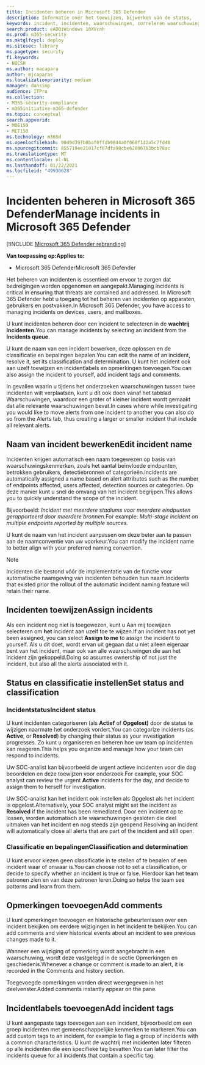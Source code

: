 ```yaml
---
title: Incidenten beheren in Microsoft 365 Defender
description: Informatie over het toewijzen, bijwerken van de status,
keywords: incident, incidenten, waarschuwingen, correleren waarschuwingen, toewijzen, bijwerken, status, beheren, classificatie, microsoft, 365, m365
search.product: eADQiWindows 10XVcnh
ms.prod: m365-security
ms.mktglfcycl: deploy
ms.sitesec: library
ms.pagetype: security
f1.keywords:
- NOCSH
ms.author: macapara
author: mjcaparas
ms.localizationpriority: medium
manager: dansimp
audience: ITPro
ms.collection:
- M365-security-compliance
- m365initiative-m365-defender
ms.topic: conceptual
search.appverid:
- MOE150
- MET150
ms.technology: m365d
ms.openlocfilehash: 90d9d397b8baf0ffdb9844a0f068f142a5c7fd48
ms.sourcegitcommit: 855719ee21017cf87dfa98cbe62806763bcb78ac
ms.translationtype: MT
ms.contentlocale: nl-NL
ms.lasthandoff: 01/22/2021
ms.locfileid: "49930628"
---
```

# <a name="manage-incidents-in-microsoft-365-defender"></a><span data-ttu-id="f2015-104">Incidenten beheren in Microsoft 365 Defender</span><span class="sxs-lookup"><span data-stu-id="f2015-104">Manage incidents in Microsoft 365 Defender</span></span>

[!INCLUDE [Microsoft 365 Defender rebranding](../includes/microsoft-defender.md)]


<span data-ttu-id="f2015-105">**Van toepassing op:**</span><span class="sxs-lookup"><span data-stu-id="f2015-105">**Applies to:**</span></span>
- <span data-ttu-id="f2015-106">Microsoft 365 Defender</span><span class="sxs-lookup"><span data-stu-id="f2015-106">Microsoft 365 Defender</span></span>



<span data-ttu-id="f2015-107">Het beheren van incidenten is essentieel om ervoor te zorgen dat bedreigingen worden opgenomen en aangepakt.</span><span class="sxs-lookup"><span data-stu-id="f2015-107">Managing incidents is critical in ensuring that threats are contained and addressed.</span></span> <span data-ttu-id="f2015-108">In Microsoft 365 Defender hebt u toegang tot het beheren van incidenten op apparaten, gebruikers en postvakken.</span><span class="sxs-lookup"><span data-stu-id="f2015-108">In Microsoft 365 Defender, you have access to managing incidents on devices, users, and mailboxes.</span></span> 


<span data-ttu-id="f2015-109">U kunt incidenten beheren door een incident te selecteren in de **wachtrij Incidenten.**</span><span class="sxs-lookup"><span data-stu-id="f2015-109">You can manage incidents by selecting an incident from the **Incidents queue**.</span></span> 

<span data-ttu-id="f2015-110">U kunt de naam van een incident bewerken, deze oplossen en de classificatie en bepalingen bepalen.</span><span class="sxs-lookup"><span data-stu-id="f2015-110">You can edit the name of an incident, resolve it, set its classification and determination.</span></span> <span data-ttu-id="f2015-111">U kunt het incident ook aan uzelf toewijzen en incidentlabels en opmerkingen toevoegen.</span><span class="sxs-lookup"><span data-stu-id="f2015-111">You can also assign the incident to yourself, add incident tags and comments.</span></span>

<span data-ttu-id="f2015-112">In gevallen waarin u tijdens het onderzoeken waarschuwingen tussen twee incidenten wilt verplaatsen, kunt u dit ook doen vanaf het tabblad Waarschuwingen, waardoor een groter of kleiner incident wordt gemaakt dat alle relevante waarschuwingen bevat.</span><span class="sxs-lookup"><span data-stu-id="f2015-112">In cases where while investigating you would like to move alerts from one incident to another you can also do so from the Alerts tab, thus creating a larger or smaller incident that include all relevant alerts.</span></span>

## <a name="edit-incident-name"></a><span data-ttu-id="f2015-113">Naam van incident bewerken</span><span class="sxs-lookup"><span data-stu-id="f2015-113">Edit incident name</span></span>
<span data-ttu-id="f2015-114">Incidenten krijgen automatisch een naam toegewezen op basis van waarschuwingskenmerken, zoals het aantal beïnvloede eindpunten, betrokken gebruikers, detectiebronnen of categorieën.</span><span class="sxs-lookup"><span data-stu-id="f2015-114">Incidents are automatically assigned a name based on alert attributes such as the number of endpoints affected, users affected, detection sources or categories.</span></span> <span data-ttu-id="f2015-115">Op deze manier kunt u snel de omvang van het incident begrijpen.</span><span class="sxs-lookup"><span data-stu-id="f2015-115">This allows you to quickly understand the scope of the incident.</span></span>

<span data-ttu-id="f2015-116">Bijvoorbeeld: *Incident met meerdere stadiums voor meerdere eindpunten gerapporteerd door meerdere bronnen.*</span><span class="sxs-lookup"><span data-stu-id="f2015-116">For example: *Multi-stage incident on multiple endpoints reported by multiple sources.*</span></span>

<span data-ttu-id="f2015-117">U kunt de naam van het incident aanpassen om deze beter aan te passen aan de naamconventie van uw voorkeur.</span><span class="sxs-lookup"><span data-stu-id="f2015-117">You can modify the incident name to better align with your preferred naming convention.</span></span>

> [!NOTE]
> <span data-ttu-id="f2015-118">Incidenten die bestond vóór de implementatie van de functie voor automatische naamgeving van incidenten behouden hun naam.</span><span class="sxs-lookup"><span data-stu-id="f2015-118">Incidents that existed prior the rollout of the automatic incident naming feature will retain their name.</span></span>



## <a name="assign-incidents"></a><span data-ttu-id="f2015-119">Incidenten toewijzen</span><span class="sxs-lookup"><span data-stu-id="f2015-119">Assign incidents</span></span>
<span data-ttu-id="f2015-120">Als een incident nog niet is toegewezen, kunt u Aan mij toewijzen selecteren om **het** incident aan uzelf toe te wijzen.</span><span class="sxs-lookup"><span data-stu-id="f2015-120">If an incident has not yet been assigned, you can select **Assign to me** to assign the incident to yourself.</span></span> <span data-ttu-id="f2015-121">Als u dit doet, wordt ervan uit gegaan dat u niet alleen eigenaar bent van het incident, maar ook van alle waarschuwingen die aan het incident zijn gekoppeld.</span><span class="sxs-lookup"><span data-stu-id="f2015-121">Doing so assumes ownership of not just the incident, but also all the alerts associated with it.</span></span>

## <a name="set-status-and-classification"></a><span data-ttu-id="f2015-122">Status en classificatie instellen</span><span class="sxs-lookup"><span data-stu-id="f2015-122">Set status and classification</span></span>
### <a name="incident-status"></a><span data-ttu-id="f2015-123">Incidentstatus</span><span class="sxs-lookup"><span data-stu-id="f2015-123">Incident status</span></span>
<span data-ttu-id="f2015-124">U kunt incidenten categoriseren (als **Actief** of **Opgelost)** door de status te wijzigen naarmate het onderzoek vordert.</span><span class="sxs-lookup"><span data-stu-id="f2015-124">You can categorize incidents (as **Active**, or **Resolved**) by changing their status as your investigation progresses.</span></span> <span data-ttu-id="f2015-125">Zo kunt u organiseren en beheren hoe uw team op incidenten kan reageren.</span><span class="sxs-lookup"><span data-stu-id="f2015-125">This helps you organize and manage how your team can respond to incidents.</span></span>

<span data-ttu-id="f2015-126">Uw SOC-analist kan bijvoorbeeld  de urgent actieve incidenten voor die dag beoordelen en deze toewijzen voor onderzoek.</span><span class="sxs-lookup"><span data-stu-id="f2015-126">For example, your SOC analyst can review the urgent **Active** incidents for the day, and decide to assign them to herself for investigation.</span></span>

<span data-ttu-id="f2015-127">Uw SOC-analist kan het  incident ook instellen als Opgelost als het incident is opgelost.</span><span class="sxs-lookup"><span data-stu-id="f2015-127">Alternatively, your SOC analyst might set the incident as **Resolved** if the incident has been remediated.</span></span> <span data-ttu-id="f2015-128">Door een incident op te lossen, worden automatisch alle waarschuwingen gesloten die deel uitmaken van het incident en nog steeds zijn geopend.</span><span class="sxs-lookup"><span data-stu-id="f2015-128">Resolving an incident will automatically close all alerts that are part of the incident and still open.</span></span> 

### <a name="classification-and-determination"></a><span data-ttu-id="f2015-129">Classificatie en bepalingen</span><span class="sxs-lookup"><span data-stu-id="f2015-129">Classification and determination</span></span>
<span data-ttu-id="f2015-130">U kunt ervoor kiezen geen classificatie in te stellen of te bepalen of een incident waar of onwaar is.</span><span class="sxs-lookup"><span data-stu-id="f2015-130">You can choose not to set a classification, or decide to specify whether an incident is true or false.</span></span> <span data-ttu-id="f2015-131">Hierdoor kan het team patronen zien en van deze patronen leren.</span><span class="sxs-lookup"><span data-stu-id="f2015-131">Doing so helps the team see patterns and learn from them.</span></span> 

## <a name="add-comments"></a><span data-ttu-id="f2015-132">Opmerkingen toevoegen</span><span class="sxs-lookup"><span data-stu-id="f2015-132">Add comments</span></span>
<span data-ttu-id="f2015-133">U kunt opmerkingen toevoegen en historische gebeurtenissen over een incident bekijken om eerdere wijzigingen in het incident te bekijken.</span><span class="sxs-lookup"><span data-stu-id="f2015-133">You can add comments and view historical events about an incident to see previous changes made to it.</span></span>

<span data-ttu-id="f2015-134">Wanneer een wijziging of opmerking wordt aangebracht in een waarschuwing, wordt deze vastgelegd in de sectie Opmerkingen en geschiedenis.</span><span class="sxs-lookup"><span data-stu-id="f2015-134">Whenever a change or comment is made to an alert, it is recorded in the Comments and history section.</span></span>

<span data-ttu-id="f2015-135">Toegevoegde opmerkingen worden direct weergegeven in het deelvenster.</span><span class="sxs-lookup"><span data-stu-id="f2015-135">Added comments instantly appear on the pane.</span></span>

## <a name="add-incident-tags"></a><span data-ttu-id="f2015-136">Incidentlabels toevoegen</span><span class="sxs-lookup"><span data-stu-id="f2015-136">Add incident tags</span></span>
<span data-ttu-id="f2015-137">U kunt aangepaste tags toevoegen aan een incident, bijvoorbeeld om een groep incidenten met gemeenschappelijke kenmerken te markeren.</span><span class="sxs-lookup"><span data-stu-id="f2015-137">You can add custom tags to an incident, for example to flag a group of incidents with a common characteristics.</span></span> <span data-ttu-id="f2015-138">U kunt de wachtrij met incidenten later filteren op alle incidenten die een specifieke tag bevatten.</span><span class="sxs-lookup"><span data-stu-id="f2015-138">You can later filter the incidents queue for all incidents that contain a specific tag.</span></span>
